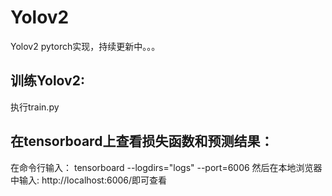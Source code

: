 # Yolov2
Yolov2 pytorch实现，持续更新中。。。
## 训练Yolov2:
执行train.py
## 在tensorboard上查看损失函数和预测结果：
在命令行输入：
tensorboard --logdirs="logs" --port=6006
然后在本地浏览器中输入:
http://localhost:6006/即可查看
